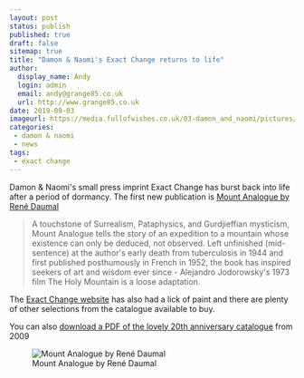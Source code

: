 ```yaml
---
layout: post
status: publish
published: true
draft: false
sitemap: true
title: "Damon & Naomi's Exact Change returns to life"
author:
  display_name: Andy
  login: admin
  email: andy@grange85.co.uk
  url: http://www.grange85.co.uk
date: 2019-09-03
imageurl: https://media.fullofwishes.co.uk/03-damon_and_naomi/pictures/exact-change-mount-analogue.jpg
categories:
 - damon & naomi
 - news
tags:
 - exact change
---
```

Damon & Naomi's small press imprint Exact Change has burst back into life after a period of dormancy. The first new publication is <a href="https://exactchange.com/books/mount-analogue">Mount Analogue by René Daumal</a>

> A touchstone of Surrealism, Pataphysics, and Gurdjieffian mysticism, Mount Analogue tells the story of an expedition to a mountain whose existence can only be deduced, not observed. Left unfinished (mid-sentence) at the author's early death from tuberculosis in 1944 and first published posthumously in French in 1952, the book has inspired seekers of art and wisdom ever since - Alejandro Jodorowsky's 1973 film The Holy Mountain is a loose adaptation.

The <a href="https://exactchange.com/">Exact Change website</a> has also had a lick of paint and there are plenty of other selections from the catalogue available to buy.

You can also <a href="https://exactchange.com/about">download a PDF of the lovely 20th anniversary catalogue</a> from 2009

<figure class="caption aligncenter"><img src="https://media.fullofwishes.co.uk/03-damon_and_naomi/pictures/exact-change-mount-analogue.jpg" alt="Mount Analogue by René Daumal" /><figcaption class="caption-text">Mount Analogue by René Daumal</figcaption></figure>
